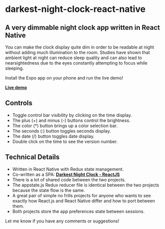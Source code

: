 # darkest-night-clock-react-native

## A very dimmable night clock app written in React Native

You can make the clock display quite dim in order to be readable at night without adding much illumination to the room. Studies have shown that ambient light at night can reduce sleep quality and can also lead to nearsightedness due to the eyes constantly attempting to focus while sleeping.

Install the Expo app on your phone and run the live demo!

__[Live demo](https://expo.io/@johngorman/darkest-night-clock)__

## Controls

- Toggle control bar visibility by clicking on the time display.
- The plus (+) and minus (-) buttons control the brightness.
- The color (*) button brings up a color selection bar.
- The seconds (:) button toggles seconds display.
- The date (/) button toggles date display.
- Double click on the time to see the version number.

## Technical Details

- Written in React Native with Redux state management.
- Co-written as a SPA: __[Darkest Night Clock - ReactJS](https://github.com/jgorman/darkest-night-clock-react-js)__
- There is a lot of shared code between the two projects.
- The appstate.js Redux reducer file is identical between the two projects because the state flow is the same.
- A great pair of simple no frills projects for anyone who wants to see exactly how React.js and React Native differ and how to port between them.
- Both projects store the app preferences state between sessions.

Let me know if you have any comments or suggestions!
